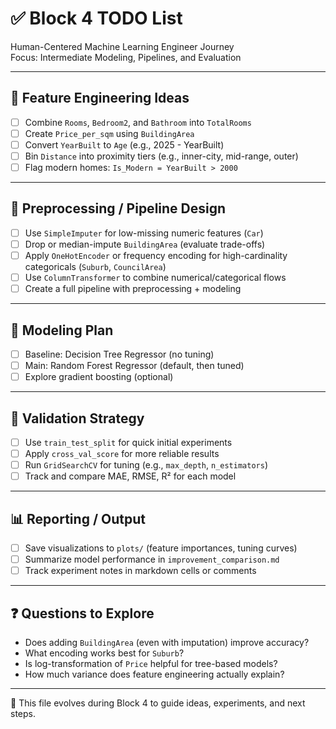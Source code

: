 # ✅ Block 4 TODO List
Human-Centered Machine Learning Engineer Journey  
Focus: Intermediate Modeling, Pipelines, and Evaluation

---

## 🔧 Feature Engineering Ideas

- [ ] Combine `Rooms`, `Bedroom2`, and `Bathroom` into `TotalRooms`
- [ ] Create `Price_per_sqm` using `BuildingArea`
- [ ] Convert `YearBuilt` to `Age` (e.g., 2025 - YearBuilt)
- [ ] Bin `Distance` into proximity tiers (e.g., inner-city, mid-range, outer)
- [ ] Flag modern homes: `Is_Modern = YearBuilt > 2000`

---

## 🔄 Preprocessing / Pipeline Design

- [ ] Use `SimpleImputer` for low-missing numeric features (`Car`)
- [ ] Drop or median-impute `BuildingArea` (evaluate trade-offs)
- [ ] Apply `OneHotEncoder` or frequency encoding for high-cardinality categoricals (`Suburb`, `CouncilArea`)
- [ ] Use `ColumnTransformer` to combine numerical/categorical flows
- [ ] Create a full pipeline with preprocessing + modeling

---

## 🤖 Modeling Plan

- [ ] Baseline: Decision Tree Regressor (no tuning)
- [ ] Main: Random Forest Regressor (default, then tuned)
- [ ] Explore gradient boosting (optional)

---

## 🧪 Validation Strategy

- [ ] Use `train_test_split` for quick initial experiments
- [ ] Apply `cross_val_score` for more reliable results
- [ ] Run `GridSearchCV` for tuning (e.g., `max_depth`, `n_estimators`)
- [ ] Track and compare MAE, RMSE, R² for each model

---

## 📊 Reporting / Output

- [ ] Save visualizations to `plots/` (feature importances, tuning curves)
- [ ] Summarize model performance in `improvement_comparison.md`
- [ ] Track experiment notes in markdown cells or comments

---

## ❓ Questions to Explore

- Does adding `BuildingArea` (even with imputation) improve accuracy?
- What encoding works best for `Suburb`?
- Is log-transformation of `Price` helpful for tree-based models?
- How much variance does feature engineering actually explain?

---

🧠 This file evolves during Block 4 to guide ideas, experiments, and next steps.